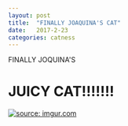 ```yaml
---
layout: post
title:  "FINALLY JOAQUINA'S CAT"
date:   2017-2-23
categories: catness
---
```

<html>
<title> I was finally able to post goddamn pictures to be hosted by a goddamn domain gonna murder myself!!! </title>
<body>
<p> FINALLY JOQUINA'S <h1>JUICY CAT!!!!!!!</h1></p1>
<a href="http://imgur.com/19k2Wjk"><img src="http://i.imgur.com/19k2Wjk.jpg" title="source: imgur.com" /></a>
</body>
</html>
